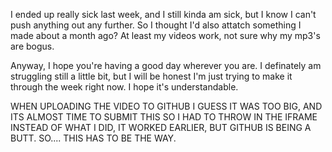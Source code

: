 I ended up really sick last week, and I still kinda am sick, but I know I can't push anything out any further. So I thought I'd also attatch something I made about a month ago? At least my videos work, not sure why my mp3's are bogus. 

Anyway, I hope you're having a good day wherever you are. I definately am struggling still a little bit, but I will be honest I'm just trying to make it through the week right now. I hope it's understandable. 

WHEN UPLOADING THE VIDEO TO GITHUB I GUESS IT WAS TOO BIG, AND ITS ALMOST TIME TO SUBMIT THIS SO I HAD TO THROW IN THE IFRAME INSTEAD OF WHAT I DID, IT WORKED EARLIER, BUT GITHUB IS BEING A BUTT. SO.... THIS HAS TO BE THE WAY. 
